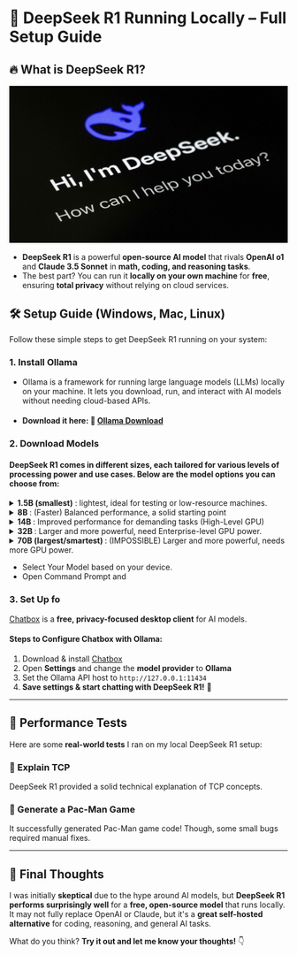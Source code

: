 # 🚀 DeepSeek R1 Running Locally – Full Setup Guide  

## 🔥 What is DeepSeek R1?  
![alt text](Assets/deepseek.jpg)
- **DeepSeek R1** is a powerful **open-source AI model** that rivals **OpenAI o1** and **Claude 3.5 Sonnet** in **math, coding, and reasoning tasks**.  
- The best part? You can run it **locally on your own machine** for **free**, ensuring **total privacy** without relying on cloud services.

## 🛠️ Setup Guide (Windows, Mac, Linux)  
Follow these simple steps to get DeepSeek R1 running on your system:  

### 1️. Install Ollama  

 - Ollama is a framework for running large language models (LLMs) locally on your machine. It lets you download, run, and interact with AI models without needing cloud-based APIs. 
 - #### Download it here:  🔗 [Ollama Download](https://ollama.com/download)  

### 2️. Download Models 
#### DeepSeek R1 comes in different sizes, each tailored for various levels of processing power and use cases. Below are the model options you can choose from:

<details>
 <summary> <b> 1.5B (smallest)</b> : lightest, ideal for testing or low-resource machines. </summary>

```
ollama run deepseek-r1:1.5b
```
</details>

<details>
 <summary> <b> 8B </b> : (Faster) Balanced performance, a solid starting point </summary>
  
 ```
 ollama run deepseek-r1:8b
 ```  
</details>

<details>
 <summary> <b>  14B </b> : Improved performance for demanding tasks (High-Level GPU) </summary>
   
``` 
ollama run deepseek-r1:14b
```
</details>

<details>
<summary> <b>  32B  </b>  : Larger and more powerful, need Enterprise-level GPU power. </summary>
  
```
ollama run deepseek-r1:32b
```
</details>

<details>
 <summary> <b> 70B (largest/smartest) </b> :  (IMPOSSIBLE) Larger and more powerful, needs more GPU power. </summary>
   
```
ollama run deepseek-r1:70b
```
</details>

- Select Your Model based on your device.
- Open Command Prompt and 

### 3️. Set Up fo  
[Chatbox](https://chatboxai.app) is a **free, privacy-focused desktop client** for AI models.  

#### Steps to Configure Chatbox with Ollama:  
1. Download & install [Chatbox](https://chatboxai.app)  
2. Open **Settings** and change the **model provider** to **Ollama**  
3. Set the Ollama API host to `http://127.0.0.1:11434`  
4. **Save settings & start chatting with DeepSeek R1!** 🚀  


---  

## 🧪 Performance Tests  
Here are some **real-world tests** I ran on my local DeepSeek R1 setup:  

### 🔹 Explain TCP  
DeepSeek R1 provided a solid technical explanation of TCP concepts.  

### 🔹 Generate a Pac-Man Game  
It successfully generated Pac-Man game code! Though, some small bugs required manual fixes.  

---  

## 🤔 Final Thoughts  
I was initially **skeptical** due to the hype around AI models, but **DeepSeek R1 performs surprisingly well** for a **free, open-source model** that runs locally. It may not fully replace OpenAI or Claude, but it's a **great self-hosted alternative** for coding, reasoning, and general AI tasks.  

What do you think? **Try it out and let me know your thoughts!** 👇  
